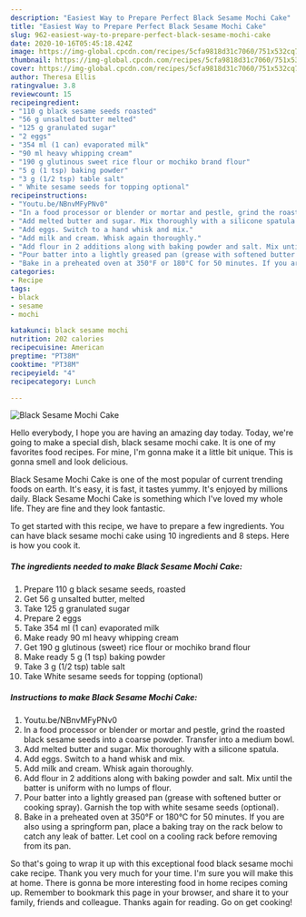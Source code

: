 ```yaml
---
description: "Easiest Way to Prepare Perfect Black Sesame Mochi Cake"
title: "Easiest Way to Prepare Perfect Black Sesame Mochi Cake"
slug: 962-easiest-way-to-prepare-perfect-black-sesame-mochi-cake
date: 2020-10-16T05:45:18.424Z
image: https://img-global.cpcdn.com/recipes/5cfa9818d31c7060/751x532cq70/black-sesame-mochi-cake-recipe-main-photo.jpg
thumbnail: https://img-global.cpcdn.com/recipes/5cfa9818d31c7060/751x532cq70/black-sesame-mochi-cake-recipe-main-photo.jpg
cover: https://img-global.cpcdn.com/recipes/5cfa9818d31c7060/751x532cq70/black-sesame-mochi-cake-recipe-main-photo.jpg
author: Theresa Ellis
ratingvalue: 3.8
reviewcount: 15
recipeingredient:
- "110 g black sesame seeds roasted"
- "56 g unsalted butter melted"
- "125 g granulated sugar"
- "2 eggs"
- "354 ml (1 can) evaporated milk"
- "90 ml heavy whipping cream"
- "190 g glutinous sweet rice flour or mochiko brand flour"
- "5 g (1 tsp) baking powder"
- "3 g (1/2 tsp) table salt"
- " White sesame seeds for topping optional"
recipeinstructions:
- "Youtu.be/NBnvMFyPNv0"
- "In a food processor or blender or mortar and pestle, grind the roasted black sesame seeds into a coarse powder. Transfer into a medium bowl."
- "Add melted butter and sugar. Mix thoroughly with a silicone spatula."
- "Add eggs. Switch to a hand whisk and mix."
- "Add milk and cream. Whisk again thoroughly."
- "Add flour in 2 additions along with baking powder and salt. Mix until the batter is uniform with no lumps of flour."
- "Pour batter into a lightly greased pan (grease with softened butter or cooking spray). Garnish the top with white sesame seeds (optional)."
- "Bake in a preheated oven at 350°F or 180°C for 50 minutes. If you are also using a springform pan, place a baking tray on the rack below to catch any leak of batter. Let cool on a cooling rack before removing from its pan."
categories:
- Recipe
tags:
- black
- sesame
- mochi

katakunci: black sesame mochi 
nutrition: 202 calories
recipecuisine: American
preptime: "PT38M"
cooktime: "PT38M"
recipeyield: "4"
recipecategory: Lunch

---
```



![Black Sesame Mochi Cake](https://img-global.cpcdn.com/recipes/5cfa9818d31c7060/751x532cq70/black-sesame-mochi-cake-recipe-main-photo.jpg)

Hello everybody, I hope you are having an amazing day today. Today, we're going to make a special dish, black sesame mochi cake. It is one of my favorites food recipes. For mine, I'm gonna make it a little bit unique. This is gonna smell and look delicious.



Black Sesame Mochi Cake is one of the most popular of current trending foods on earth. It's easy, it is fast, it tastes yummy. It's enjoyed by millions daily. Black Sesame Mochi Cake is something which I've loved my whole life. They are fine and they look fantastic.


To get started with this recipe, we have to prepare a few ingredients. You can have black sesame mochi cake using 10 ingredients and 8 steps. Here is how you cook it.

<!--inarticleads1-->

##### The ingredients needed to make Black Sesame Mochi Cake:

1. Prepare 110 g black sesame seeds, roasted
1. Get 56 g unsalted butter, melted
1. Take 125 g granulated sugar
1. Prepare 2 eggs
1. Take 354 ml (1 can) evaporated milk
1. Make ready 90 ml heavy whipping cream
1. Get 190 g glutinous (sweet) rice flour or mochiko brand flour
1. Make ready 5 g (1 tsp) baking powder
1. Take 3 g (1/2 tsp) table salt
1. Take  White sesame seeds for topping (optional)




<!--inarticleads2-->

##### Instructions to make Black Sesame Mochi Cake:

1. Youtu.be/NBnvMFyPNv0
1. In a food processor or blender or mortar and pestle, grind the roasted black sesame seeds into a coarse powder. Transfer into a medium bowl.
1. Add melted butter and sugar. Mix thoroughly with a silicone spatula.
1. Add eggs. Switch to a hand whisk and mix.
1. Add milk and cream. Whisk again thoroughly.
1. Add flour in 2 additions along with baking powder and salt. Mix until the batter is uniform with no lumps of flour.
1. Pour batter into a lightly greased pan (grease with softened butter or cooking spray). Garnish the top with white sesame seeds (optional).
1. Bake in a preheated oven at 350°F or 180°C for 50 minutes. If you are also using a springform pan, place a baking tray on the rack below to catch any leak of batter. Let cool on a cooling rack before removing from its pan.




So that's going to wrap it up with this exceptional food black sesame mochi cake recipe. Thank you very much for your time. I'm sure you will make this at home. There is gonna be more interesting food in home recipes coming up. Remember to bookmark this page in your browser, and share it to your family, friends and colleague. Thanks again for reading. Go on get cooking!

